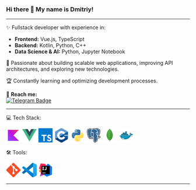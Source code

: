 ### Hi there 👋 My name is Dmitriy!

---

✨ Fullstack developer with experience in:
- **Frontend:** Vue.js, TypeScript
- **Backend:** Kotlin, Python, C++
- **Data Science & AI:** Python, Jupyter Notebook

🚀 Passionate about building scalable web applications, improving API architectures, and exploring new technologies.

🏆 Constantly learning and optimizing development processes.

📩 **Reach me:**  
[![Telegram Badge](https://img.shields.io/badge/Telegram-26A5E4?style=for-the-badge&logo=telegram&logoColor=white)](https://t.me/diemvs)

---

💻 Tech Stack:
<div>
  <img src="https://github.com/devicons/devicon/blob/master/icons/kotlin/kotlin-original.svg" title="Kotlin" alt="Kotlin" width="40" height="40"/> 
  <img src="https://github.com/devicons/devicon/blob/master/icons/vuejs/vuejs-original.svg" title="Vue.js" alt="Vue.js" width="40" height="40"/> 
  <img src="https://github.com/devicons/devicon/blob/master/icons/typescript/typescript-original.svg" title="TypeScript" alt="TypeScript" width="40" height="40"/> 
  <img src="https://github.com/devicons/devicon/blob/master/icons/cplusplus/cplusplus-original.svg" title="C++" alt="C++" width="40" height="40"/> 
  <img src="https://github.com/devicons/devicon/blob/master/icons/python/python-original.svg" title="Python" alt="Python" width="40" height="40"/>
  <img src="https://github.com/devicons/devicon/blob/master/icons/postgresql/postgresql-original.svg" title="PostgreSQL" alt="PostgreSQL" width="40" height="40"/> 
  <img src="https://github.com/devicons/devicon/blob/master/icons/mongodb/mongodb-original.svg" title="MongoDB" alt="MongoDB" width="40" height="40"/> 
  <img src="https://github.com/devicons/devicon/blob/master/icons/docker/docker-original.svg" title="Docker" alt="Docker" width="40" height="40"/>
</div>

🛠 Tools:
<div>
  <img src="https://github.com/devicons/devicon/blob/master/icons/git/git-original.svg" title="Git" alt="Git" width="40" height="40"/>
  <img src="https://github.com/devicons/devicon/blob/master/icons/vscode/vscode-original.svg" title="VSCode" alt="VSCode" width="40" height="40"/>
  <img src="https://github.com/devicons/devicon/blob/master/icons/intellij/intellij-original.svg" title="IntelliJ IDEA" alt="IntelliJ IDEA" width="40" height="40"/>

</div>

---

